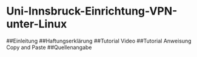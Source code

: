 # Uni-Innsbruck-Einrichtung-VPN-unter-Linux
##Einleitung
##Haftungserklärung
##Tutorial Video
##Tutorial Anweisung Copy and Paste
##Quellenangabe
